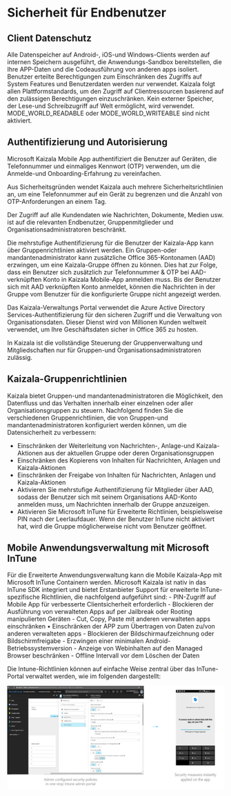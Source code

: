 # <a name="security-for-end-users"></a>Sicherheit für Endbenutzer
## <a name="client-data-protection"></a>Client Datenschutz

Alle Datenspeicher auf Android-, iOS-und Windows-Clients werden auf internen Speichern ausgeführt, die Anwendungs-Sandbox bereitstellen, die Ihre APP-Daten und die Codeausführung von anderen apps isoliert. Benutzer erteilte Berechtigungen zum Einschränken des Zugriffs auf System Features und Benutzerdaten werden nur verwendet. Kaizala folgt allen Plattformstandards, um den Zugriff auf Clientressourcen basierend auf den zulässigen Berechtigungen einzuschränken. Kein externer Speicher, der Lese-und Schreibzugriff auf Welt ermöglicht, wird verwendet. MODE_WORLD_READABLE oder MODE_WORLD_WRITEABLE sind nicht aktiviert. 

## <a name="authentication-and-authorization"></a>Authentifizierung und Autorisierung

Microsoft Kaizala Mobile App authentifiziert die Benutzer auf Geräten, die Telefonnummer und einmaliges Kennwort (OTP) verwenden, um die Anmelde-und Onboarding-Erfahrung zu vereinfachen.  

Aus Sicherheitsgründen wendet Kaizala auch mehrere Sicherheitsrichtlinien an, um eine Telefonnummer auf ein Gerät zu begrenzen und die Anzahl von OTP-Anforderungen an einem Tag.  

Der Zugriff auf alle Kundendaten wie Nachrichten, Dokumente, Medien usw. ist auf die relevanten Endbenutzer, Gruppenmitglieder und Organisationsadministratoren beschränkt. 

Die mehrstufige Authentifizierung für die Benutzer der Kaizala-App kann über Gruppenrichtlinien aktiviert werden. Ein Gruppen-oder mandantenadministrator kann zusätzliche Office 365-Kontonamen (AAD) erzwingen, um eine Kaizala-Gruppe öffnen zu können. Dies hat zur Folge, dass ein Benutzer sich zusätzlich zur Telefonnummer & OTP bei AAD-verknüpften Konto in Kaizala Mobile-App anmelden muss. Bis der Benutzer sich mit AAD verknüpften Konto anmeldet, können die Nachrichten in der Gruppe vom Benutzer für die konfigurierte Gruppe nicht angezeigt werden. 

Das Kaizala-Verwaltungs Portal verwendet die Azure Active Directory Services-Authentifizierung für den sicheren Zugriff und die Verwaltung von Organisationsdaten. Dieser Dienst wird von Millionen Kunden weltweit verwendet, um Ihre Geschäftsdaten sicher in Office 365 zu hosten. 

In Kaizala ist die vollständige Steuerung der Gruppenverwaltung und Mitgliedschaften nur für Gruppen-und Organisationsadministratoren zulässig. 

## <a name="kaizala-group-policies"></a>Kaizala-Gruppenrichtlinien

Kaizala bietet Gruppen-und mandantenadministratoren die Möglichkeit, den Datenfluss und das Verhalten innerhalb einer einzelnen oder aller Organisationsgruppen zu steuern. Nachfolgend finden Sie die verschiedenen Gruppenrichtlinien, die von Gruppen-und mandantenadministratoren konfiguriert werden können, um die Datensicherheit zu verbessern: 

  
- Einschränken der Weiterleitung von Nachrichten-, Anlage-und Kaizala-Aktionen aus der aktuellen Gruppe oder deren Organisationsgruppen 
- Einschränken des Kopierens von Inhalten für Nachrichten, Anlagen und Kaizala-Aktionen 
- Einschränken der Freigabe von Inhalten für Nachrichten, Anlagen und Kaizala-Aktionen 
- Aktivieren Sie mehrstufige Authentifizierung für Mitglieder über AAD, sodass der Benutzer sich mit seinem Organisations AAD-Konto anmelden muss, um Nachrichten innerhalb der Gruppe anzuzeigen. 
- Aktivieren Sie Microsoft InTune für Erweiterte Richtlinien, beispielsweise PIN nach der Leerlaufdauer. Wenn der Benutzer InTune nicht aktiviert hat, wird die Gruppe möglicherweise nicht vom Benutzer geöffnet. 

## <a name="mobile-application-management-with-microsoft-intune"></a>Mobile Anwendungsverwaltung mit Microsoft InTune

Für die Erweiterte Anwendungsverwaltung kann die Mobile Kaizala-App mit Microsoft InTune Containern werden. Microsoft Kaizala ist nativ in das InTune SDK integriert und bietet Erstanbieter Support für erweiterte InTune-spezifische Richtlinien, die nachfolgend aufgeführt sind:
    - PIN-Zugriff auf Mobile App für verbesserte Clientsicherheit erforderlich 
    - Blockieren der Ausführung von verwalteten Apps auf per Jailbreak oder Rooting manipulierten Geräten 
    - Cut, Copy, Paste mit anderen verwalteten apps einschränken • Einschränken der APP zum Übertragen von Daten zu/von anderen verwalteten apps 
    - Blockieren der Bildschirmaufzeichnung oder Bildschirmfreigabe 
    - Erzwingen einer minimalen Android-Betriebssystemversion 
    - Anzeige von Webinhalten auf den Managed Browser beschränken
    - Offline Intervall vor dem Löschen der Daten 

Die Intune-Richtlinien können auf einfache Weise zentral über das InTune-Portal verwaltet werden, wie im folgenden dargestellt:  

![InTune. PNG](Images/Intune.png)



